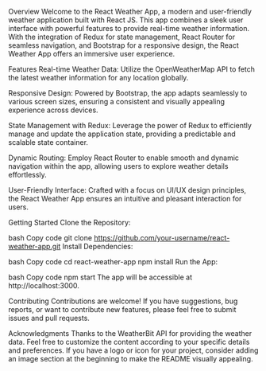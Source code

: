 Overview
Welcome to the React Weather App, a modern and user-friendly weather application built with React JS. This app combines a sleek user interface with powerful features to provide real-time weather information. With the integration of Redux for state management, React Router for seamless navigation, and Bootstrap for a responsive design, the React Weather App offers an immersive user experience.

Features
Real-time Weather Data: Utilize the OpenWeatherMap API to fetch the latest weather information for any location globally.

Responsive Design: Powered by Bootstrap, the app adapts seamlessly to various screen sizes, ensuring a consistent and visually appealing experience across devices.

State Management with Redux: Leverage the power of Redux to efficiently manage and update the application state, providing a predictable and scalable state container.

Dynamic Routing: Employ React Router to enable smooth and dynamic navigation within the app, allowing users to explore weather details effortlessly.

User-Friendly Interface: Crafted with a focus on UI/UX design principles, the React Weather App ensures an intuitive and pleasant interaction for users.

Getting Started
Clone the Repository:

bash
Copy code
git clone https://github.com/your-username/react-weather-app.git
Install Dependencies:

bash
Copy code
cd react-weather-app
npm install
Run the App:

bash
Copy code
npm start
The app will be accessible at http://localhost:3000.

Contributing
Contributions are welcome! If you have suggestions, bug reports, or want to contribute new features, please feel free to submit issues and pull requests.


Acknowledgments
Thanks to the WeatherBit API for providing the weather data.
Feel free to customize the content according to your specific details and preferences. If you have a logo or icon for your project, consider adding an image section at the beginning to make the README visually appealing.




